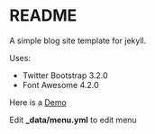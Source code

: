 # README #

A simple blog site template for jekyll.

Uses:
* Twitter Bootstrap 3.2.0
* Font Awesome 4.2.0


Here is a <a href="http://itsrifat.github.io/rifyll/" target="_blank">Demo</a>

Edit **_data/menu.yml** to edit menu
